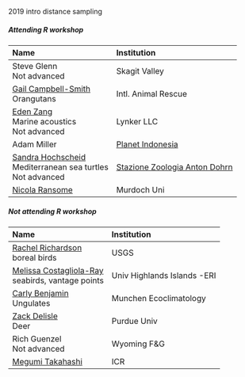 2019 intro distance sampling

##### Attending R workshop
| Name | Institution |
| :------- | :-------- |
| Steve Glenn<br>Not advanced | Skagit Valley |
| [Gail Campbell-Smith](https://www.internationalanimalrescue.org/orangutan-sanctuary/our-work)<br>Orangutans| Intl. Animal Rescue |
| [Eden Zang](http://oceanwidescience.org/u-s-navy-acoustic-monitoring)<br>Marine acoustics<br>Not advanced | Lynker LLC |
| Adam Miller | [Planet Indonesia](https://www.planetindonesia.org) |
| [Sandra Hochscheid](http://www.szn.it/index.php/en/staff/list-of-personnel/286-hochscheid-sandra/489-hochscheid-sandra)<br>Mediterranean sea turtles<br>Not advanced | [Stazione Zoologia Anton Dohrn](https://static1.squarespace.com/static/5b80290bee1759a50e3a86b3/t/5c5229b24d7a9cd61ce11f82/1548888504778/SWOT14_20-29_Mediterranean.pdf) |
| [Nicola Ransome](https://amru.org.au/group-member/nicola-ransome) | Murdoch Uni |

##### Not attending R workshop

| Name | Institution |
| :------- | :-------- |
| [Rachel Richardson](https:\\www.usgs.gov\staff-profiles\rachel-m-richardson?qt-staff_profile_science_products=0#qt-staff_profile_science_products)<br>boreal birds | USGS |
| [Melissa Costagliola-Ray](https:\\eri.ac.uk\members\melissa-costagliola-ray)<br>seabirds, vantage points | Univ Highlands Islands -ERI |
| [Carly Benjamin](http:\\oekoklimatologie.wzw.tum.de\index.php?id=265&L=1)<br>Ungulates | Munchen Ecoclimatology |
| [Zack Delisle](https:\\ag.purdue.edu\fnr\Pages\profile.aspx?strAlias=zdelisle&intDirDeptID=15)<br>Deer | Purdue Univ |
| Rich Guenzel<br>Not advanced | Wyoming F&G |
| [Megumi Takahashi](https:\\www.icrwhale.org\pdf\TEREP00177-79.pdf)  | ICR |
